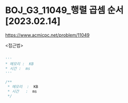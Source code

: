 #   BOJ_G3_11049_행렬 곱셈 순서 [2023.02.14]
https://www.acmicpc.net/problem/11049

<접근법>

```

```




```python
'''
* 메모리 :  KB
* 시간 :  ms
'''


```




```java
/**
 * 메모리  :  KB
 * 시간   :  ms
 */


```
